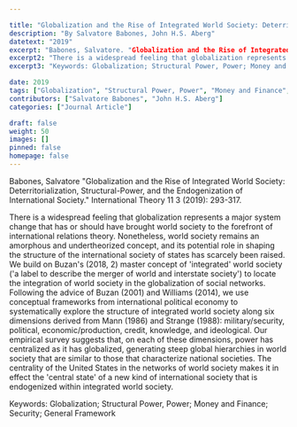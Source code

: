```yaml
---

title: "Globalization and the Rise of Integrated World Society: Deterritorialization, Structural-Power, and the Endogenization of International Society"
description: "By Salvatore Babones, John H.S. Aberg"
datetext: "2019"
excerpt: "Babones, Salvatore. "Globalization and the Rise of Integrated World Society: Deterritorialization, Structural-Power, and the Endogenization of International Society." International Theory 11 3 (2019): 293-317."
excerpt2: "There is a widespread feeling that globalization represents a major system change that has or should have brought world society to the forefront of international relations theory. Nonetheless, world society remains an amorphous and undertheorized concept, and its potential role in shaping the structure of the international society of states has scarcely been raised. We build on Buzan's (2018, 2) master concept of 'integrated' world society ('a label to describe the merger of world and interstate society') to locate the integration of world society in the globalization of social networks. Following the advice of Buzan (2001) and Williams (2014), we use conceptual frameworks from international political economy to systematically explore the structure of integrated world society along six dimensions derived from Mann (1986) and Strange (1988): military/security, political, economic/production, credit, knowledge, and ideological. Our empirical survey suggests that, on each of these dimensions, power has centralized as it has globalized, generating steep global hierarchies in world society that are similar to those that characterize national societies. The centrality of the United States in the networks of world society makes it in effect the 'central state' of a new kind of international society that is endogenized within integrated world society."
excerpt3: "Keywords: Globalization; Structural Power, Power; Money and Finance; Security; General Framework"

date: 2019
tags: ["Globalization", "Structural Power, Power", "Money and Finance", "Security", "General Framework", "Strange-Influenced Works", "2010's"]
contributors: ["Salvatore Babones", "John H.S. Aberg"]
categories: ["Journal Article"]

draft: false
weight: 50
images: []
pinned: false
homepage: false
---
```


Babones, Salvatore "Globalization and the Rise of Integrated World Society: Deterritorialization, Structural-Power, and the Endogenization of International Society." International Theory 11 3 (2019): 293-317.

There is a widespread feeling that globalization represents a major system change that has or should have brought world society to the forefront of international relations theory. Nonetheless, world society remains an amorphous and undertheorized concept, and its potential role in shaping the structure of the international society of states has scarcely been raised. We build on Buzan's (2018, 2) master concept of 'integrated' world society ('a label to describe the merger of world and interstate society') to locate the integration of world society in the globalization of social networks. Following the advice of Buzan (2001) and Williams (2014), we use conceptual frameworks from international political economy to systematically explore the structure of integrated world society along six dimensions derived from Mann (1986) and Strange (1988): military/security, political, economic/production, credit, knowledge, and ideological. Our empirical survey suggests that, on each of these dimensions, power has centralized as it has globalized, generating steep global hierarchies in world society that are similar to those that characterize national societies. The centrality of the United States in the networks of world society makes it in effect the 'central state' of a new kind of international society that is endogenized within integrated world society.

Keywords: Globalization; Structural Power, Power; Money and Finance; Security; General Framework
